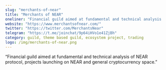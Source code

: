 ```yaml
---
slug: "merchants-of-near"
title: "Merchants of NEAR"
oneliner: "Financial guild aimed at fundamental and technical analysis of NEAR protocol, projects launching on NEAR and general cryptocurrency space."
website: "https://www.merchantsofnear.com/"
twitter: "https://twitter.com/MerchantsNear"
telegram: "https://t.me/joinchat/9p64iHVo1e41ZjBh"
category: guild, theme based guild, ecosystem project, trading
logo: /img/merchants-of-near.png
---
```


“Financial guild aimed at fundamental and technical analysis of NEAR protocol, projects launching on NEAR and general cryptocurrency space.”

